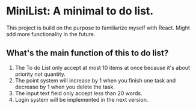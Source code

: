 # MiniList: A minimal to do list.
This project is build on the purpose to familiarize myself with React. Might add more functionality in the future.

## What's the main function of this to do list?
1. The To do List only accept at most 10 items at once because it's about priority not quantity.
2. The point system will increase by 1 when you finish one task and decrease by 1 when you delete the task.
3. The input text field only accept less than 20 words.
4. Login system will be implemented in the next version.
